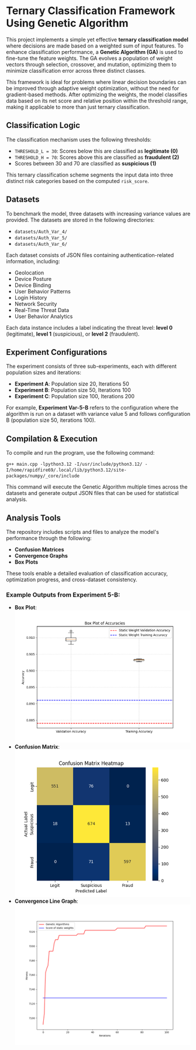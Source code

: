 # Ternary Classification Framework Using Genetic Algorithm

This project implements a simple yet effective **ternary classification model** where decisions are made based on a weighted sum of input features. To enhance classification performance, a **Genetic Algorithm (GA)** is used to fine-tune the feature weights. The GA evolves a population of weight vectors through selection, crossover, and mutation, optimizing them to minimize classification error across three distinct classes.

This framework is ideal for problems where linear decision boundaries can be improved through adaptive weight optimization, without the need for gradient-based methods. After optimizing the weights, the model classifies data based on its net score and relative position within the threshold range, making it applicable to more than just ternary classification.

## Classification Logic

The classification mechanism uses the following thresholds:

- `THRESHOLD_L = 30`: Scores below this are classified as **legitimate (0)**
- `THRESHOLD_H = 70`: Scores above this are classified as **fraudulent (2)**
- Scores between 30 and 70 are classified as **suspicious (1)**

This ternary classification scheme segments the input data into three distinct risk categories based on the computed `risk_score`.

## Datasets

To benchmark the model, three datasets with increasing variance values are provided. The datasets are stored in the following directories:

- `datasets/Auth_Var_4/`
- `datasets/Auth_Var_5/`
- `datasets/Auth_Var_6/`

Each dataset consists of JSON files containing authentication-related information, including:

- Geolocation  
- Device Posture  
- Device Binding  
- User Behavior Patterns  
- Login History  
- Network Security  
- Real-Time Threat Data  
- User Behavior Analytics  

Each data instance includes a label indicating the threat level: **level 0** (legitimate), **level 1** (suspicious), or **level 2** (fraudulent).

## Experiment Configurations

The experiment consists of three sub-experiments, each with different population sizes and iterations:

- **Experiment A**: Population size 20, Iterations 50
- **Experiment B**: Population size 50, Iterations 100
- **Experiment C**: Population size 100, Iterations 200

For example, **Experiment Var-5-B** refers to the configuration where the algorithm is run on a dataset with variance value 5 and follows configuration B (population size 50, iterations 100).

## Compilation & Execution

To compile and run the program, use the following command:

```
g++ main.cpp -lpython3.12 -I/usr/include/python3.12/ -I/home/rapidfire69/.local/lib/python3.12/site-packages/numpy/_core/include
```

This command will execute the Genetic Algorithm multiple times across the datasets and generate output JSON files that can be used for statistical analysis.

## Analysis Tools

The repository includes scripts and files to analyze the model's performance through the following:

- **Confusion Matrices**
- **Convergence Graphs**
- **Box Plots**

These tools enable a detailed evaluation of classification accuracy, optimization progress, and cross-dataset consistency.

### Example Outputs from Experiment 5-B:

- **Box Plot**: ![example_boxplot](images/example_boxplot.png)
- **Confusion Matrix**: ![example_confusion_matrix](images/example_confusion_matrix.png)
- **Convergence Line Graph**: ![example_line_graph](images/example_line_graph.png)
